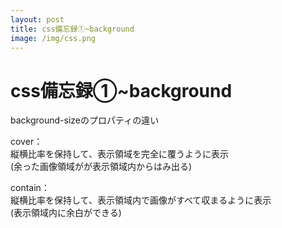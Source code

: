```yaml
---
layout: post
title: css備忘録①~background
image: /img/css.png
---
```


# css備忘録①~background

background-sizeのプロパティの違い   

cover：   
縦横比率を保持して、表示領域を完全に覆うように表示   
(余った画像領域がが表示領域内からはみ出る)   

contain：   
縦横比率を保持して、表示領域内で画像がすべて収まるように表示   
(表示領域内に余白ができる)   
